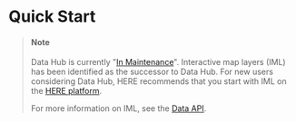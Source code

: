 # Quick Start

> #### Note
> 
> Data Hub is currently "[In Maintenance](https://developer.here.com/documentation/product-lifecycle-policy/customer_notice/index.html)". Interactive map layers (IML) has been identified as the successor to Data Hub. For new users considering Data Hub, HERE recommends that you start with IML on the [HERE platform](https://platform.here.com).
>
> For more information on IML, see the [Data API](https://developer.here.com/documentation/data-api/data_dev_guide/rest/layers.html).